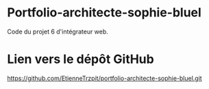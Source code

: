 # Portfolio-architecte-sophie-bluel
Code du projet 6 d'intégrateur web.
# Lien vers le dépôt GitHub
https://github.com/EtienneTrzpit/portfolio-architecte-sophie-bluel.git

